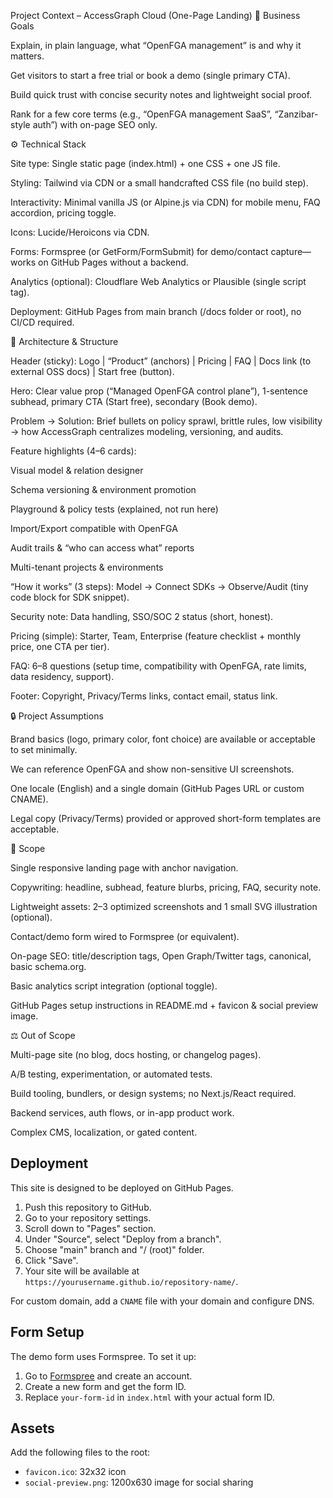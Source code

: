 Project Context – AccessGraph Cloud (One-Page Landing)
🧭 Business Goals

Explain, in plain language, what “OpenFGA management” is and why it matters.

Get visitors to start a free trial or book a demo (single primary CTA).

Build quick trust with concise security notes and lightweight social proof.

Rank for a few core terms (e.g., “OpenFGA management SaaS”, “Zanzibar-style auth”) with on-page SEO only.

⚙️ Technical Stack

Site type: Single static page (index.html) + one CSS + one JS file.

Styling: Tailwind via CDN or a small handcrafted CSS file (no build step).

Interactivity: Minimal vanilla JS (or Alpine.js via CDN) for mobile menu, FAQ accordion, pricing toggle.

Icons: Lucide/Heroicons via CDN.

Forms: Formspree (or GetForm/FormSubmit) for demo/contact capture—works on GitHub Pages without a backend.

Analytics (optional): Cloudflare Web Analytics or Plausible (single script tag).

Deployment: GitHub Pages from main branch (/docs folder or root), no CI/CD required.

🧩 Architecture & Structure

Header (sticky): Logo | “Product” (anchors) | Pricing | FAQ | Docs link (to external OSS docs) | Start free (button).

Hero: Clear value prop (“Managed OpenFGA control plane”), 1-sentence subhead, primary CTA (Start free), secondary (Book demo).

Problem → Solution: Brief bullets on policy sprawl, brittle rules, low visibility → how AccessGraph centralizes modeling, versioning, and audits.

Feature highlights (4–6 cards):

Visual model & relation designer

Schema versioning & environment promotion

Playground & policy tests (explained, not run here)

Import/Export compatible with OpenFGA

Audit trails & “who can access what” reports

Multi-tenant projects & environments

“How it works” (3 steps): Model → Connect SDKs → Observe/Audit (tiny code block for SDK snippet).

Security note: Data handling, SSO/SOC 2 status (short, honest).

Pricing (simple): Starter, Team, Enterprise (feature checklist + monthly price, one CTA per tier).

FAQ: 6–8 questions (setup time, compatibility with OpenFGA, rate limits, data residency, support).

Footer: Copyright, Privacy/Terms links, contact email, status link.

🔒 Project Assumptions

Brand basics (logo, primary color, font choice) are available or acceptable to set minimally.

We can reference OpenFGA and show non-sensitive UI screenshots.

One locale (English) and a single domain (GitHub Pages URL or custom CNAME).

Legal copy (Privacy/Terms) provided or approved short-form templates are acceptable.

🧠 Scope

Single responsive landing page with anchor navigation.

Copywriting: headline, subhead, feature blurbs, pricing, FAQ, security note.

Lightweight assets: 2–3 optimized screenshots and 1 small SVG illustration (optional).

Contact/demo form wired to Formspree (or equivalent).

On-page SEO: title/description tags, Open Graph/Twitter tags, canonical, basic schema.org.

Basic analytics script integration (optional toggle).

GitHub Pages setup instructions in README.md + favicon & social preview image.

⚖️ Out of Scope

Multi-page site (no blog, docs hosting, or changelog pages).

A/B testing, experimentation, or automated tests.

Build tooling, bundlers, or design systems; no Next.js/React required.

Backend services, auth flows, or in-app product work.

Complex CMS, localization, or gated content.

## Deployment

This site is designed to be deployed on GitHub Pages.

1. Push this repository to GitHub.
2. Go to your repository settings.
3. Scroll down to "Pages" section.
4. Under "Source", select "Deploy from a branch".
5. Choose "main" branch and "/ (root)" folder.
6. Click "Save".
7. Your site will be available at `https://yourusername.github.io/repository-name/`.

For custom domain, add a `CNAME` file with your domain and configure DNS.

## Form Setup

The demo form uses Formspree. To set it up:
1. Go to [Formspree](https://formspree.io) and create an account.
2. Create a new form and get the form ID.
3. Replace `your-form-id` in `index.html` with your actual form ID.

## Assets

Add the following files to the root:
- `favicon.ico`: 32x32 icon
- `social-preview.png`: 1200x630 image for social sharing